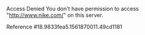 Access Denied You don't have permission to access "http://www.nike.com/" on this server.

Reference #18.9833fea5.1561870011.49cd1181